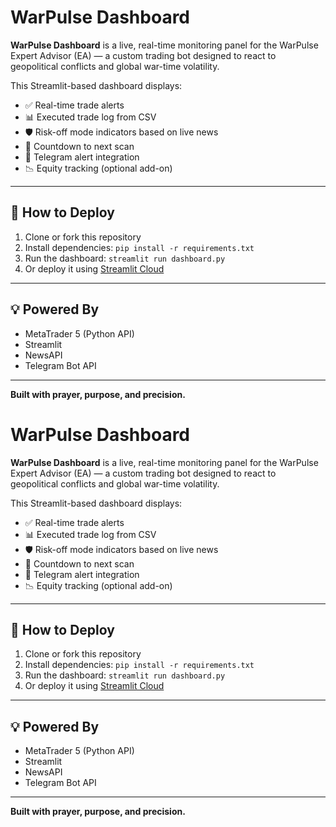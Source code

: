 # WarPulse Dashboard

**WarPulse Dashboard** is a live, real-time monitoring panel for the WarPulse Expert Advisor (EA) — a custom trading bot designed to react to geopolitical conflicts and global war-time volatility.

This Streamlit-based dashboard displays:
- ✅ Real-time trade alerts
- 📊 Executed trade log from CSV
- 🛡️ Risk-off mode indicators based on live news
- 🔄 Countdown to next scan
- 🧠 Telegram alert integration
- 📉 Equity tracking (optional add-on)

---

## 🚀 How to Deploy

1. Clone or fork this repository
2. Install dependencies: `pip install -r requirements.txt`
3. Run the dashboard: `streamlit run dashboard.py`
4. Or deploy it using [Streamlit Cloud](https://streamlit.io/cloud)

---

## 💡 Powered By
- MetaTrader 5 (Python API)
- Streamlit
- NewsAPI
- Telegram Bot API

---

**Built with prayer, purpose, and precision.**
# WarPulse Dashboard

**WarPulse Dashboard** is a live, real-time monitoring panel for the WarPulse Expert Advisor (EA) — a custom trading bot designed to react to geopolitical conflicts and global war-time volatility.

This Streamlit-based dashboard displays:
- ✅ Real-time trade alerts
- 📊 Executed trade log from CSV
- 🛡️ Risk-off mode indicators based on live news
- 🔄 Countdown to next scan
- 🧠 Telegram alert integration
- 📉 Equity tracking (optional add-on)

---

## 🚀 How to Deploy

1. Clone or fork this repository
2. Install dependencies: `pip install -r requirements.txt`
3. Run the dashboard: `streamlit run dashboard.py`
4. Or deploy it using [Streamlit Cloud](https://streamlit.io/cloud)

---

## 💡 Powered By
- MetaTrader 5 (Python API)
- Streamlit
- NewsAPI
- Telegram Bot API

---

**Built with prayer, purpose, and precision.**
